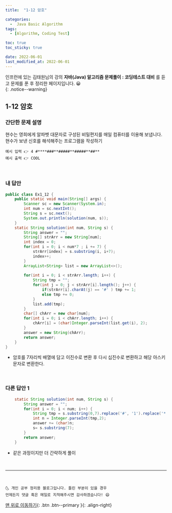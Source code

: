 ```yaml
---
title:  "1-12 암호" 

categories:
  -  Java Basic Algorithm
tags:
  - [Algorithm, Coding Test]

toc: true
toc_sticky: true

date: 2022-06-01
last_modified_at: 2022-06-01
---
```


인프런에 있는 김태원님의 강의 **자바(Java) 알고리즘 문제풀이 : 코딩테스트 대비** 를 듣고 문제를 푼 후 정리한 페이지입니다. 😀  
{: .notice--warning}

## 1-12 암호

### 간단한 문제 설명


현수는 영희에게 알파벳 대문자로 구성된 비밀편지를 매일 컴퓨터를 이용해 보냅니다.<br>
현수가 보낸 신호를 해석해주는 프로그램을 작성하기
```
예시 입력 👉 4 #****###**#####**#####**##** 
예시 출력 👉 COOL
```

<br>

### 내 답안


```java
public class Ex1_12 {
	public static void main(String[] args) {
		Scanner sc = new Scanner(System.in);
		int num = sc.nextInt();
		String s = sc.next();
		System.out.println(solution(num, s));
	}
	static String solution(int num, String s) {
		String answer = "";
		String[] strArr = new String[num];
		int index = 0;
		for(int i = 0; i < num*7 ; i += 7) {
			strArr[index] = s.substring(i, i+7);
			index++;
		}
		ArrayList<String> list = new ArrayList<>();
		
		for(int i = 0; i < strArr.length; i++) {
			String tmp = "";
			for(int j = 0; j < strArr[i].length(); j++) {
				if(strArr[i].charAt(j) == '#' ) tmp += 1;
				else tmp += 0;
			}
			list.add(tmp);
		}
		char[] chArr = new char[num];
		for(int i = 0; i < chArr.length; i++) {
			chArr[i] = (char)Integer.parseInt(list.get(i), 2);
		}
		answer = new String(chArr);
		return answer;
	}
}

```
  - 암호를 7자리씩 배열에 담고 이진수로 변환 후 다시 십진수로 변환하고 해당 아스키문자로 변환한다.
  
		
     
<br>

### 다른 답안 1

```java
	static String solution(int num, String s) {
		String answer = "";
		for(int i = 0; i < num; i++) {
			String tmp = s.substring(0,7).replace('#', '1').replace('*','0');
			int n = Integer.parseInt(tmp,2);
			answer += (char)n;
			s= s.substring(7);
		}
		return answer;
	}
```
- 같은 과정이지만 더 간략하게 풀이

<br>


***
<br>

    🌜 개인 공부 정리용 블로그입니다. 틀린 부분이 있을 경우 
    언제든지 댓글 혹은 메일로 지적해주시면 감사하겠습니다! 😄

[맨 위로 이동하기](#){: .btn .btn--primary }{: .align-right}